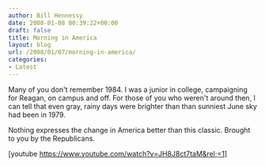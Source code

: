 ```yaml
---
author: Bill Hennessy
date: 2008-01-08 00:39:22+00:00
draft: false
title: Morning in America
layout: blog
url: /2008/01/07/morning-in-america/
categories:
- Latest
---
```


Many of you don't remember 1984.  I was a junior in college, campaigning for Reagan, on campus and off.  For those of you who weren't around then, I can tell that even gray, rainy days were brighter than than sunniest June sky had been in 1979.

Nothing expresses the change in America better than this classic.  Brought to you by the Republicans.

[youtube https://www.youtube.com/watch?v=JH8J8ct7taM&rel;=1]


